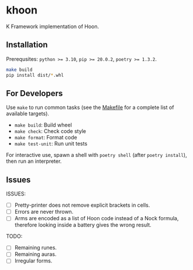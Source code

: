 # khoon

K Framework implementation of Hoon.


## Installation

Prerequsites: `python >= 3.10`, `pip >= 20.0.2`, `poetry >= 1.3.2`.

```bash
make build
pip install dist/*.whl
```


## For Developers

Use `make` to run common tasks (see the [Makefile](Makefile) for a complete list of available targets).

* `make build`: Build wheel
* `make check`: Check code style
* `make format`: Format code
* `make test-unit`: Run unit tests

For interactive use, spawn a shell with `poetry shell` (after `poetry install`), then run an interpreter.


## Issues

ISSUES:
* [ ] Pretty-printer does not remove explicit brackets in cells.
* [ ] Errors are never thrown.
* [ ] Arms are encoded as a list of Hoon code instead of a Nock formula, therefore looking inside a battery gives the wrong result.

TODO:
* [ ] Remaining runes.
* [ ] Remaining auras.
* [ ] Irregular forms.
